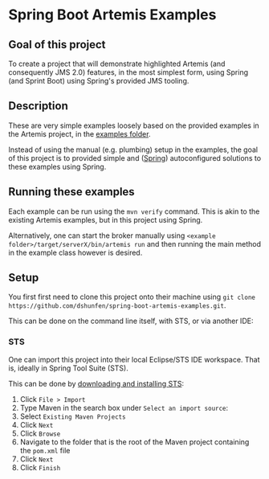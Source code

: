# Spring Boot Artemis Examples

## Goal of this project
To create a project that will demonstrate highlighted Artemis (and consequently JMS 2.0) features, in the most simplest form, using Spring (and Sprint Boot) using Spring's provided JMS tooling.

## Description
These are very simple examples loosely based on the provided examples in the Artemis project, in the [examples folder](https://github.com/apache/activemq-artemis/tree/master/examples).

Instead of using the manual (e.g. plumbing) setup in the examples, the goal of this project is to provided simple and ([Spring](https://projects.spring.io/spring-boot/)) autoconfigured solutions to these examples using Spring.

## Running these examples

Each example can be run using the `mvn verify` command. This is akin to the existing Artemis examples, but in this project using Spring.

Alternatively, one can start the broker manually using `<example folder>/target/serverX/bin/artemis run` and then running the main method in the example class however is desired.

## Setup

You first first need to clone this project onto their machine using `git clone https://github.com/dshunfen/spring-boot-artemis-examples.git`.

This can be done on the command line itself, with STS, or via another IDE:

### STS
One can import this project into their local Eclipse/STS IDE workspace. That is, ideally in Spring Tool Suite (STS).

This can be done by [downloading and installing STS](https://spring.io/tools/sts/all):

1. Click `File > Import`
2. Type Maven in the search box under `Select an import source`:
3. Select `Existing Maven Projects`
4. Click `Next`
5. Click `Browse`
6. Navigate to the folder that is the root of the Maven project containing the `pom.xml` file
7. Click `Next`
8. Click `Finish`

